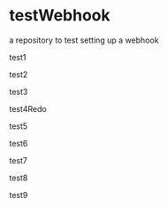 # testWebhook
a repository to test setting up a webhook

test1

test2

test3

test4Redo

test5

test6

test7

test8

test9
